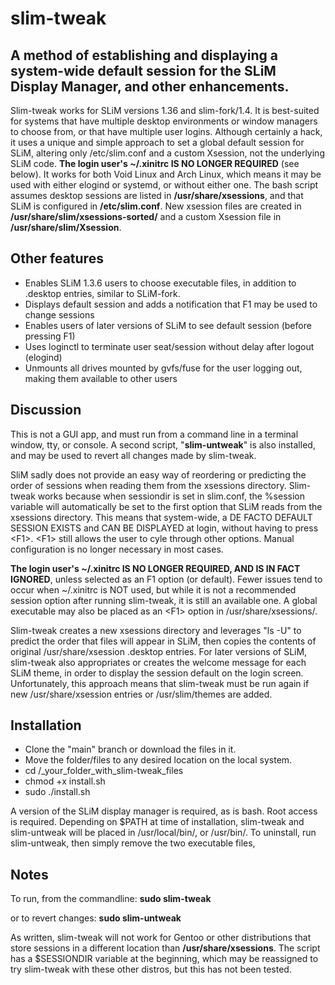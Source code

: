 # slim-tweak
## A method of establishing and displaying a system-wide default session for the SLiM Display Manager, and other enhancements.
Slim-tweak works for SLiM versions 1.36 and slim-fork/1.4. It is best-suited for systems that have multiple desktop environments or window managers to choose from, or that have multiple user logins.  Although certainly a hack, it uses a unique and simple approach to set a global default session for SLiM, altering only /etc/slim.conf and a custom Xsession, not the underlying SLiM code. **The login user's ~/.xinitrc IS NO LONGER REQUIRED** (see below). It works for both Void Linux and Arch Linux, which means it may be used with either elogind or systemd, or without either one. The bash script assumes desktop sessions are listed in **/usr/share/xsessions**, and that SLiM is configured in **/etc/slim.conf**. New xsession files are created in **/usr/share/slim/xsessions-sorted/** and a custom Xsession file in **/usr/share/slim/Xsession**.

## Other features
- Enables SLiM 1.3.6 users to choose executable files, in addition to .desktop entries, similar to SLiM-fork.
- Displays default session and adds a notification that F1 may be used to change sessions
- Enables users of later versions of SLiM to see default session (before pressing F1) 
- Uses loginctl to terminate user seat/session without delay after logout (elogind)
- Unmounts all drives mounted by gvfs/fuse for the user logging out, making them available to other users

## Discussion
This is not a GUI app, and must run from a command line in a terminal window, tty, or console. A second script, "**slim-untweak**" is also installed, and may be used to revert all changes made by slim-tweak.

SliM sadly does not provide an easy way of reordering or predicting the order of sessions when reading them from the xsessions directory. Slim-tweak works because when sessiondir is set in slim.conf, the %session variable will automatically be set to the first option that SLiM reads from the xsessions directory. This means that system-wide, a DE FACTO DEFAULT SESSION EXISTS and CAN BE DISPLAYED at login, without having to press \<F1\>. \<F1\> still allows the user to cyle through other options. Manual configuration is no longer necessary in most cases.

**The login user's ~/.xinitrc IS NO LONGER REQUIRED, AND IS IN FACT IGNORED**, unless selected as an F1 option (or default).  Fewer issues tend to occur when ~/.xinitrc is NOT used, but while it is not a recommended session option after running slim-tweak, it is still an available one. A global executable may also be placed as an \<F1\> option in /usr/share/xsessions/. 

Slim-tweak creates a new xsessions directory and leverages "ls -U" to predict the order that files will appear in SLiM, then copies the contents of original /usr/share/xsession .desktop entries. For later versions of SLiM, slim-tweak also appropriates or creates the welcome message for each SLiM theme, in order to display the session default on the login screen. Unfortunately, this approach means that slim-tweak must be run again if new /usr/share/xsession entries or /usr/slim/themes are added.

## Installation

- Clone the "main" branch or download the files in it.
- Move the folder/files to any desired location on the local system.
- cd /_your_folder_with_slim-tweak_files
- chmod +x install.sh
- sudo ./install.sh

A version of the SLiM display manager is required, as is bash. Root access is required. Depending on $PATH at time of installation, slim-tweak and slim-untweak will be placed in /usr/local/bin/, or /usr/bin/. To uninstall, run slim-untweak, then simply remove the two executable files,

## Notes
To run, from the commandline: **sudo slim-tweak**

or to revert changes: **sudo slim-untweak**

As written, slim-tweak will not work for Gentoo or other distributions that store sessions in a different location than **/usr/share/xsessions**.  The script has a $SESSIONDIR variable at the beginning, which may be reassigned to try slim-tweak with these other distros, but this has not been tested. 
